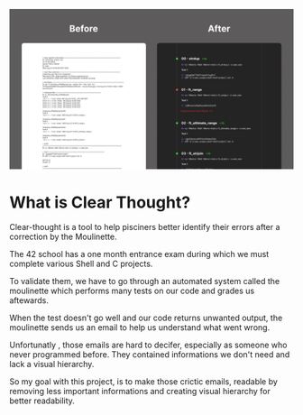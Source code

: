 ![Interface before-after](/assets/Thumbnail.jpg)

# What is Clear Thought?

Clear-thought is a tool to help pisciners better identify their errors after a correction by the Moulinette.

The 42 school has a one month entrance exam during which we must complete various Shell and C projects.

To validate them, we have to go through an automated system called the moulinette which performs many tests on our code and grades us aftewards.

When the test doesn't go well and our code returns unwanted output, the moulinette sends us an email to help us understand what went wrong.

Unfortunatly , those emails are hard to decifer, especially as someone who never programmed before. They contained informations we don't need and lack a visual hierarchy.

So my goal with this project, is to make those crictic emails, readable by removing less important informations and creating visual hierarchy for better readability.
